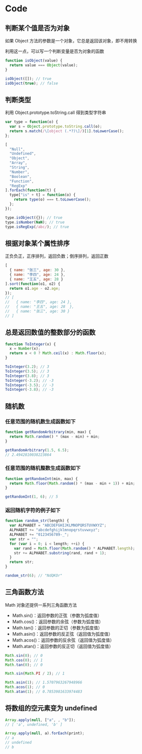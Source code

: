 # Code

## 判断某个值是否为对象

如果 Object 方法的参数是一个对象，它总是返回该对象，即不用转换

利用这一点，可以写一个判断变量是否为对象的函数

```javascript
function isObject(value) {
  return value === Object(value);
}

isObject([]); // true
isObject(true); // false
```

## 判断类型

利用 Object.prototype.toString.call 得到类型字符串

```javascript
var type = function(o) {
  var s = Object.prototype.toString.call(o);
  return s.match(/\[object (.*?)\]/)[1].toLowerCase();
};

[
  "Null",
  "Undefined",
  "Object",
  "Array",
  "String",
  "Number",
  "Boolean",
  "Function",
  "RegExp"
].forEach(function(t) {
  type["is" + t] = function(o) {
    return type(o) === t.toLowerCase();
  };
});

type.isObject({}); // true
type.isNumber(NaN); // true
type.isRegExp(/abc/); // true
```

## 根据对象某个属性排序

正负负正，正序排列，返回负数；倒序排列，返回正数

```javascript
[
  { name: "张三", age: 30 },
  { name: "李四", age: 24 },
  { name: "王五", age: 28 }
].sort(function(o1, o2) {
  return o1.age - o2.age;
});
// [
//   { name: "李四", age: 24 },
//   { name: "王五", age: 28  },
//   { name: "张三", age: 30 }
// ]
```

## 总是返回数值的整数部分的函数

```javascript
function ToInteger(x) {
  x = Number(x);
  return x < 0 ? Math.ceil(x) : Math.floor(x);
}

ToInteger(3.2); // 3
ToInteger(3.5); // 3
ToInteger(3.8); // 3
ToInteger(-3.2); // -3
ToInteger(-3.5); // -3
ToInteger(-3.8); // -3
```

## 随机数

### 任意范围的随机数生成函数如下

```javascript
function getRandomArbitrary(min, max) {
  return Math.random() * (max - min) + min;
}

getRandomArbitrary(1.5, 6.5);
// 2.4942810038223864
```

### 任意范围的随机整数生成函数如下

```javascript
function getRandomInt(min, max) {
  return Math.floor(Math.random() * (max - min + 1)) + min;
}

getRandomInt(1, 6); // 5
```

### 返回随机字符的例子如下

```javascript
function random_str(length) {
  var ALPHABET = "ABCDEFGHIJKLMNOPQRSTUVWXYZ";
  ALPHABET += "abcdefghijklmnopqrstuvwxyz";
  ALPHABET += "0123456789-_";
  var str = "";
  for (var i = 0; i < length; ++i) {
    var rand = Math.floor(Math.random() * ALPHABET.length);
    str += ALPHABET.substring(rand, rand + 1);
  }
  return str;
}

random_str(6); // "NdQKOr"
```

## 三角函数方法

Math 对象还提供一系列三角函数方法

- Math.sin()：返回参数的正弦（参数为弧度值）
- Math.cos()：返回参数的余弦（参数为弧度值）
- Math.tan()：返回参数的正切（参数为弧度值）
- Math.asin()：返回参数的反正弦（返回值为弧度值）
- Math.acos()：返回参数的反余弦（返回值为弧度值）
- Math.atan()：返回参数的反正切（返回值为弧度值）

```javascript
Math.sin(0); // 0
Math.cos(0); // 1
Math.tan(0); // 0

Math.sin(Math.PI / 2); // 1

Math.asin(1); // 1.5707963267948966
Math.acos(1); // 0
Math.atan(1); // 0.7853981633974483
```

## 将数组的空元素变为 undefined

```javascript
Array.apply(null, ["a", , "b"]);
// [ 'a', undefined, 'b' ]

Array.apply(null, a).forEach(print);
// a
// undefined
// b
```
